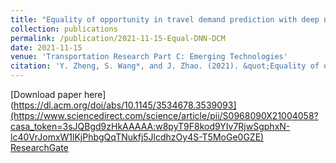 ```yaml
---
title: "Equality of opportunity in travel demand prediction with deep neural networks and discrete choice models"
collection: publications
permalink: /publication/2021-11-15-Equal-DNN-DCM
date: 2021-11-15
venue: 'Transportation Research Part C: Emerging Technologies'
citation: 'Y. Zheng, S. Wang*, and J. Zhao. (2021). &quot;Equality of opportunity in travel demand prediction with deep neural networks and discrete choice models&quot; <i>Transportation Research Part C: Emerging Technologies</i>. 132: 103410.'
---
```


[Download paper here](https://dl.acm.org/doi/abs/10.1145/3534678.3539093](https://www.sciencedirect.com/science/article/pii/S0968090X21004058?casa_token=3sJQBgd9zHkAAAAA:w8pyT9F8kod9YIv7RjwSgphxN-lc40VrJomxW1lKjPhbgQqTNukfj5JlcdhzOy4S-T5MoGe0GZE) \
[ResearchGate](https://www.researchgate.net/profile/Yunhan-Zheng-4/publication/354897902_Equality_of_opportunity_in_travel_behavior_prediction_with_deep_neural_networks_and_discrete_choice_models/links/6168325125be2600ace8dda3/Equality-of-opportunity-in-travel-behavior-prediction-with-deep-neural-networks-and-discrete-choice-models.pdf)
